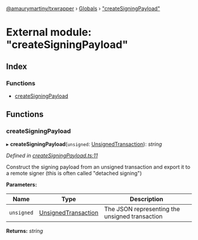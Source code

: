 [@amaurymartiny/txwrapper](../README.md) › [Globals](../globals.md) › ["createSigningPayload"](_createsigningpayload_.md)

# External module: "createSigningPayload"

## Index

### Functions

* [createSigningPayload](_createsigningpayload_.md#createsigningpayload)

## Functions

###  createSigningPayload

▸ **createSigningPayload**(`unsigned`: [UnsignedTransaction](_balancetransfer_.md#unsignedtransaction)): *string*

*Defined in [createSigningPayload.ts:11](https://github.com/amaurymartiny/polkadotjs-wrapper/blob/07b7ece/src/createSigningPayload.ts#L11)*

Construct the signing payload from an unsigned transaction and export it to
a remote signer (this is often called "detached signing")

**Parameters:**

Name | Type | Description |
------ | ------ | ------ |
`unsigned` | [UnsignedTransaction](_balancetransfer_.md#unsignedtransaction) | The JSON representing the unsigned transaction  |

**Returns:** *string*
